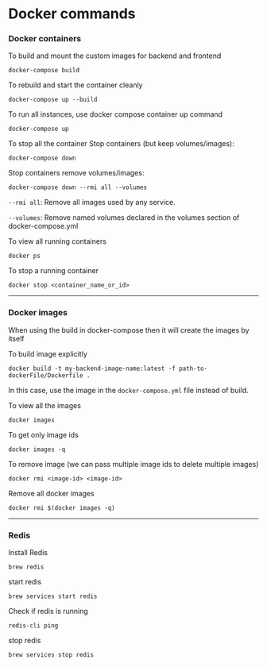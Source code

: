 # Docker commands

### Docker containers
To build and mount the custom images for backend and frontend
```
docker-compose build
```

To rebuild and start the container cleanly
```
docker-compose up --build
```

To run all instances, use docker compose container up command
```
docker-compose up
```

To stop all the container
Stop containers (but keep volumes/images):
```
docker-compose down
```

Stop containers remove volumes/images:
```
docker-compose down --rmi all --volumes
```

`--rmi all`: Remove all images used by any service.

`--volumes`: Remove named volumes declared in the volumes section of docker-compose.yml

To view all running containers
```
docker ps
```

To stop a running container
```
docker stop <container_name_or_id>
```
__________


### Docker images

When using the build in docker-compose then it will create the images by itself


To build image explicitly
```
docker build -t my-backend-image-name:latest -f path-to-dockerFile/Dockerfile .
```

In this case, use the image <image-name> in the `docker-compose.yml` file instead of build.

To view all the images
```
docker images
```

To get only image ids
```
docker images -q
```

To remove image (we can pass multiple image ids to delete multiple images)
```
docker rmi <image-id> <image-id>
```

Remove all docker images
```
docker rmi $(docker images -q)
```

_______


### Redis

Install Redis
```
brew redis
```

start redis
```
brew services start redis
```

Check if redis is running
```
redis-cli ping
```

stop redis
```
brew services stop redis
```
